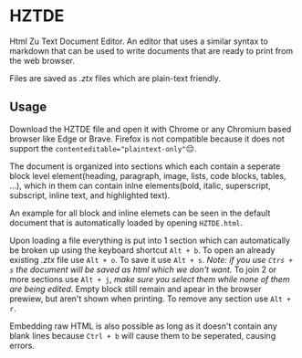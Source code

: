 # HZTDE

Html Zu Text Document Editor. An editor that uses a similar syntax to markdown that can be used to write documents that are ready to print from the web browser.

Files are saved as *.ztx* files which are plain-text friendly.

## Usage

Download the HZTDE file and open it with Chrome or any Chromium based browser like Edge or Brave. Firefox is not compatible because it does not support the `contenteditable="plaintext-only"`😔.

The document is organized into sections which each contain a seperate block level element(heading, paragraph, image, lists, code blocks, tables, ...), which in them can contain inlne elements(bold, italic, superscript, subscript, inline text, and highlighted text).

An example for all block and inline elemets can be seen in the default document that is automatically loaded by opening `HZTDE.html`.

Upon loading a file everything is put into 1 section which can automatically be broken up using the keyboard shortcut `Alt + b`. To open an already existing *.ztx* file use `Alt + o`. To save it use `Alt + s`. *Note: if you use `Ctrs + s` the document will be saved as html which we don't want.* To join 2 or more sections use `Alt + j`, *make sure you select them while none of them are being edited*. Empty block still remain and apear in the browser prewiew, but aren't shown when printing. To remove any section use `Alt + r`.

Embedding raw HTML is also possible as long as it doesn't contain any blank lines because `Ctrl + b` will cause them to be seperated, causing errors.
